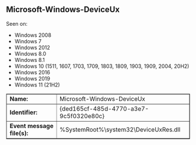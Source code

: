 ## Microsoft-Windows-DeviceUx

Seen on:
* Windows 2008
* Windows 7
* Windows 2012
* Windows 8.0
* Windows 8.1
* Windows 10 (1511, 1607, 1703, 1709, 1803, 1809, 1903, 1909, 2004, 20H2)
* Windows 2016
* Windows 2019
* Windows 11 (21H2)

<table border="1" class="docutils">
  <tbody>
    <tr>
      <td><b>Name:</b></td>
      <td>Microsoft-Windows-DeviceUx</td>
    </tr>
    <tr>
      <td><b>Identifier:</b></td>
      <td>{ded165cf-485d-4770-a3e7-9c5f0320e80c}</td>
    </tr>
    <tr>
      <td><b>Event message file(s):</b></td>
      <td>%SystemRoot%\system32\DeviceUxRes.dll</td>
    </tr>
  </tbody>
</table>

&nbsp;

